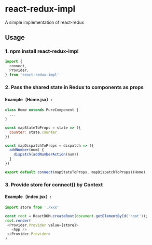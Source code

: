 # react-redux-impl
A simple implementation of react-redux

## Usage

### 1. npm install react-redux-impl

```js
import {
  connect,
  Provider,
} from 'react-redux-impl'
```

### 2. Pass the shared state in Redux to components as props

#### Example（Home.jsx）:
```js
class Home extends PureComponent {
  ...
}

const mapStateToProps = state => ({
  counter: state.counter
})

const mapDispatchToProps = dispatch => ({
  addNumber(num) {
    dispatch(addNumberAction(num))
  }
})

export default connect(mapStateToProps, mapDispatchToProps)(Home)
```

### 3. Provide store for connect() by Context

#### Example（index.jsx）:
```js
import store from './xxx'

const root = ReactDOM.createRoot(document.getElementById('root'));
root.render(
 <Provider.Provider value={store}>
   <App />
 </Provider.Provider>
)
```
